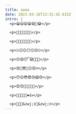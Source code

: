 ```yaml
---
title: aaaa
date: 2021-03-16T13:31:42.615Z
intro: |
  <p>😀😃😄😁😆🤣😂</p>

  <p>🙂😉😊😇😍😘😗</p>

  <p>🙂😙😋😛😜🤗🤔</p>

  <p>🤐😐😑😶😏😒🙄</p>

  <p>😔😪😴😷🤒🤕🤧</p>

  <p>😵🤠😎🤓😕😟☹️</p>

  <p>😯😲😳😨😢😱😞</p>

  <p>😡😠🤡👹👺🙈🙉</p>

  <p>🙊💘💖💕💔❤️👍</p>

  <p>💪👅💁&zwj;♀️🤦&zwj;♀️</p>
---
```

